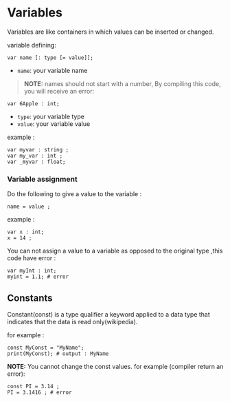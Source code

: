 # Variables

Variables are like containers in which values can be inserted or changed.

variable defining:

```hascal
var name [: type [= value]];
```

- `name`: your variable name  
> **NOTE:** names should not start with a number,
By compiling this code, you will receive an error:
```hascal
var 6Apple : int;
```

- `type`: your variable type
- `value`: your variable value

example :
```hascal
var myvar : string ;
var my_var : int ;
var _myvar : float;
```

### Variable assignment
Do the following to give a value to the variable :
```
name = value ;
```

example :
```
var x : int;
x = 14 ;
```

You can not assign a value  to a variable as opposed to the original type ,this code have error :
```
var myInt : int;
myint = 1.1; # error
```

## Constants
Constant(const) is a type qualifier a keyword applied to a data type that indicates that the data is read only(wikipedia).

for example :
```
const MyConst = "MyName";
print(MyConst); # output : MyName
```
**NOTE:** You cannot change the const values.
for example (compiler return an error):
```
const PI = 3.14 ;
PI = 3.1416 ; # error
```
